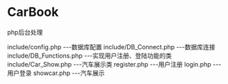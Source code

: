 CarBook
=======

php后台处理

include/config.php 			---数据库配置
include/DB_Connect.php  	---数据库连接
include/DB_Functions.php 	---实现用户注册、登陆功能的类
include/Car_Show.php        ---汽车展示类
register.php 				---用户注册
login.php 					---用户登录
showcar.php                 ---汽车展示
